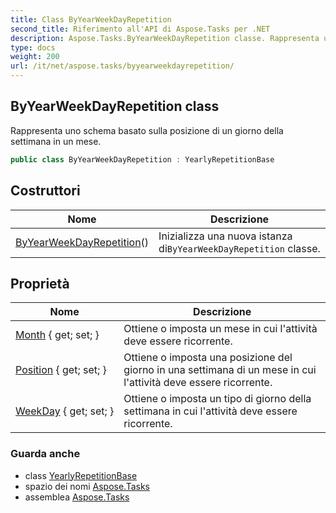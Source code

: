 ```yaml
---
title: Class ByYearWeekDayRepetition
second_title: Riferimento all'API di Aspose.Tasks per .NET
description: Aspose.Tasks.ByYearWeekDayRepetition classe. Rappresenta uno schema basato sulla posizione di un giorno della settimana in un mese.
type: docs
weight: 200
url: /it/net/aspose.tasks/byyearweekdayrepetition/
---
```

## ByYearWeekDayRepetition class

Rappresenta uno schema basato sulla posizione di un giorno della settimana in un mese.

```csharp
public class ByYearWeekDayRepetition : YearlyRepetitionBase
```

## Costruttori

| Nome | Descrizione |
| --- | --- |
| [ByYearWeekDayRepetition](byyearweekdayrepetition/)() | Inizializza una nuova istanza di`ByYearWeekDayRepetition` classe. |

## Proprietà

| Nome | Descrizione |
| --- | --- |
| [Month](../../aspose.tasks/byyearweekdayrepetition/month/) { get; set; } | Ottiene o imposta un mese in cui l'attività deve essere ricorrente. |
| [Position](../../aspose.tasks/byyearweekdayrepetition/position/) { get; set; } | Ottiene o imposta una posizione del giorno in una settimana di un mese in cui l'attività deve essere ricorrente. |
| [WeekDay](../../aspose.tasks/byyearweekdayrepetition/weekday/) { get; set; } | Ottiene o imposta un tipo di giorno della settimana in cui l'attività deve essere ricorrente. |

### Guarda anche

* class [YearlyRepetitionBase](../yearlyrepetitionbase/)
* spazio dei nomi [Aspose.Tasks](../../aspose.tasks/)
* assemblea [Aspose.Tasks](../../)


